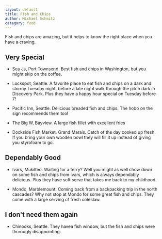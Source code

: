 ```yaml
---
layout: default
title: Fish and Chips
author: Michael Schmitz
category: food
---
```


Fish and chips are amazing, but it helps to know the right place when you have
a craving.

## Very Special

* Sea Js, Port Townsend.  Best fish and chips in Washington, but you might skip
  on the coffee.

* Lockspot, Seattle.  A favorite place to eat fish and chips on a dark and
  stormy Tuesday night, before a late night walk through the pitch dark in
  Discovery Park.  Plus they have a happy hour special on Tuesday before 7!

* Pacific Inn, Seattle.  Delicious breaded fish and chips. The hobo on the sign recommends them too!

* The Big W, Bayview.  A large fish fillet with excellent fries

* Dockside Fish Market, Grand Marais.  Catch of the day cooked up fresh.  If you bring your own wooden bowl they will fill it up instead of giving you styrofoam to go.

## Dependably Good

* Ivars, Mukilteo.  Waiting for a ferry?  Well you might as well chow down on
  some fish and chips from Ivars, which is always dependably delicious.  Plus
  they have soft serve that takes me back to my childhood.

* Mondo, Marblemount.  Coming back from a backpacking trip in the north
  cascades?  Why not stop at Mondo for some great fish and chips.  They come
  with a large serving of fresh coleslaw.

## I don't need them again

* Chinooks, Seattle.  They havea fish window, but the fish and chips were
  thorougly disappointing.
